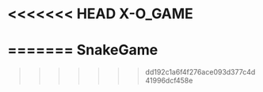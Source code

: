 <<<<<<< HEAD
X-O_GAME
========
=======
SnakeGame
=========
>>>>>>> dd192c1a6f4f276ace093d377c4d41996dcf458e
